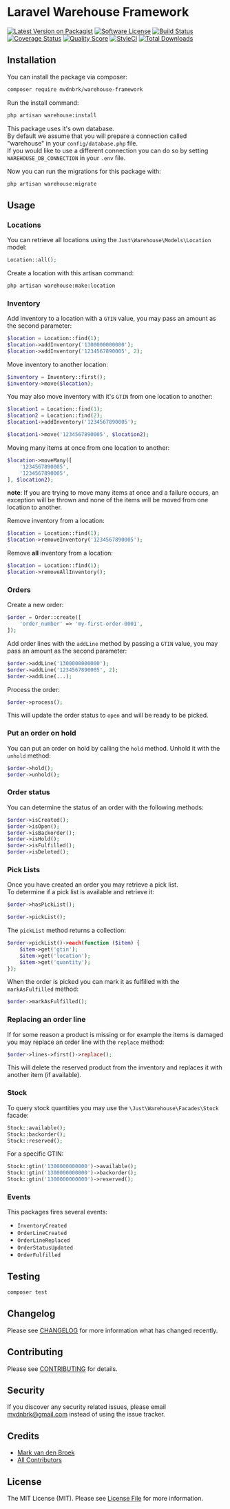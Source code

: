 # Laravel Warehouse Framework

[![Latest Version on Packagist][ico-version]][link-packagist]
[![Software License][ico-license]](LICENSE.md)
[![Build Status][ico-travis]][link-travis]
[![Coverage Status][ico-scrutinizer]][link-scrutinizer]
[![Quality Score][ico-code-quality]][link-code-quality]
[![StyleCI][ico-style-ci]][link-style-ci]
[![Total Downloads][ico-downloads]][link-downloads]

## Installation

You can install the package via composer:

```bash
composer require mvdnbrk/warehouse-framework
```

Run the install command:

```bash
php artisan warehouse:install
```

This package uses it's own database.  
By default we assume that you will prepare a connection called "warehouse" in your `config/database.php` file.  
If you would like to use a different connection you can do so by setting `WAREHOUSE_DB_CONNECTION` in your `.env` file.

Now you can run the migrations for this package with:

```bash
php artisan warehouse:migrate
```

## Usage

### Locations

You can retrieve all locations using the `Just\Warehouse\Models\Location` model:

``` php
Location::all();
```

Create a location with this artisan command:

```bash
php artisan warehouse:make:location
```

### Inventory

Add inventory to a location with a `GTIN` value, you may pass an amount as the second parameter:

``` php
$location = Location::find(1);
$location->addInventory('1300000000000');
$location->addInventory('1234567890005', 2);
```

Move inventory to another location:

```php
$inventory = Inventory::first();
$inventory->move($location);
```

You may also move inventory with it's `GTIN` from one location to another:

``` php
$location1 = Location::find(1);
$location2 = Location::find(2);
$location1->addInventory('1234567890005');

$location1->move('1234567890005', $location2);
```

Moving many items at once from one location to another:

```php
$location->moveMany([
    '1234567890005',
    '1234567890005',
], $location2);
```

**note**: If you are trying to move many items at once and a failure occurs, an exception will be thrown and none of the items will be moved from one location to another.

Remove inventory from a location:

``` php
$location = Location::find(1);
$location->removeInventory('1234567890005');
```

Remove **all** inventory from a location:

``` php
$location = Location::find(1);
$location->removeAllInventory();
```

### Orders

Create a new order:

```php
$order = Order::create([
    'order_number' => 'my-first-order-0001',
]);
```

Add order lines with the `addLine` method by passing a `GTIN` value, you may pass an amount as the second parameter:

```php
$order->addLine('1300000000000');
$order->addLine('1234567890005', 2);
$order->addLine(...);
```

Process the order:

```php
$order->process();
```

This will update the order status to `open` and will be ready to be picked.

### Put an order on hold

You can put an order on hold by calling the `hold` method.
Unhold it with the `unhold` method:

```php
$order->hold();
$order->unhold();
```

### Order status

You can determine the status of an order with the following methods:

```php
$order->isCreated();
$order->isOpen();
$order->isBackorder();
$order->isHold();
$order->isFulfilled();
$order->isDeleted();
```


### Pick Lists

Once you have created an order you may retrieve a pick list.  
To determine if a pick list is available and retrieve it:

```php
$order->hasPickList();

$order->pickList();
```

The `pickList` method returns a collection:

```php
$order->pickList()->each(function ($item) {
    $item->get('gtin');
    $item->get('location');
    $item->get('quantity');
});
```

When the order is picked you can mark it as fulfilled with the `markAsFulfilled` method:

```php
$order->markAsFulfilled();
````

### Replacing an order line

If for some reason a product is missing or for example the items is damaged you may replace an order line with the `replace` method:

```php
$order->lines->first()->replace();
```

This will delete the reserved product from the inventory and replaces it with another item (if available).

### Stock

To query stock quantities you may use the `\Just\Warehouse\Facades\Stock` facade:

```php
Stock::available();
Stock::backorder();
Stock::reserved();
```

For a specific GTIN:

```php
Stock::gtin('1300000000000')->available();
Stock::gtin('1300000000000')->backorder();
Stock::gtin('1300000000000')->reserved();
```

### Events

This packages fires several events:

- `InventoryCreated`
- `OrderLineCreated`
- `OrderLineReplaced`
- `OrderStatusUpdated`
- `OrderFulfilled`

## Testing

``` bash
composer test
```

## Changelog

Please see [CHANGELOG](CHANGELOG.md) for more information what has changed recently.

## Contributing

Please see [CONTRIBUTING](.github/CONTRIBUTING.md) for details.

## Security

If you discover any security related issues, please email mvdnbrk@gmail.com instead of using the issue tracker.

## Credits

- [Mark van den Broek][link-author]
- [All Contributors][link-contributors]

## License

The MIT License (MIT). Please see [License File](LICENSE.md) for more information.

[ico-version]: https://img.shields.io/packagist/v/mvdnbrk/warehouse-framework.svg?style=flat-square
[ico-license]: https://img.shields.io/badge/license-MIT-brightgreen.svg?style=flat-square
[ico-travis]: https://img.shields.io/travis/mvdnbrk/warehouse-framework/master.svg?style=flat-square
[ico-scrutinizer]: https://img.shields.io/scrutinizer/coverage/g/mvdnbrk/warehouse-framework.svg?style=flat-square
[ico-code-quality]: https://img.shields.io/scrutinizer/g/mvdnbrk/warehouse-framework.svg?style=flat-square
[ico-style-ci]: https://styleci.io/repos/149487979/shield?branch=master
[ico-downloads]: https://img.shields.io/packagist/dt/mvdnbrk/warehouse-framework.svg?style=flat-square

[link-packagist]: https://packagist.org/packages/mvdnbrk/warehouse-framework
[link-travis]: https://travis-ci.org/mvdnbrk/warehouse-framework
[link-scrutinizer]: https://scrutinizer-ci.com/g/mvdnbrk/warehouse-framework/code-structure
[link-code-quality]: https://scrutinizer-ci.com/g/mvdnbrk/warehouse-framework
[link-style-ci]: https://styleci.io/repos/183472123
[link-downloads]: https://packagist.org/packages/mvdnbrk/warehouse-framework
[link-author]: https://github.com/mvdnbrk
[link-contributors]: ../../contributors

